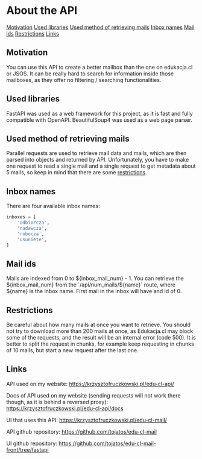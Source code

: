 # About the API
[Motivation](#Motivation)
[Used libraries](#Used-libraries)
[Used method of retrieving mails](#Used-method-of-retrieving-mails)
[Inbox names](#Inbox-names)
[Mail ids](#Mail-ids)
[Restrictions](#Restrictions)
[Links](#Links)
## Motivation
You can use this API to create a better mailbox than the one on edukacja.cl or JSOS.
It can be really hard to search for information inside those mailboxes, as they offer no filtering / searching functionalities.
## Used libraries
FastAPI was used as a web framework for this project, as it is fast and fully compatible with OpenAPI.
BeautifulSoup4 was used as a web page parser.

## Used method of retrieving mails
Parallel requests are used to retrieve mail data and mails, which are then parsed into objects and returned by API.
Unfortunately, you have to make one request to read a single mail and a single request to get metadata about 5 mails, so keep in mind that there are some [restrictions](#Restrictions).


## Inbox names
There are four available inbox names:

```python
inboxes = [
    'odbiorcza',
    'nadawcza',
    'robocza',
    'usuniete',
]
```
## Mail ids
Mails are indexed from 0 to ${inbox_mail_num} - 1.
You can retrieve the ${inbox_mail_num} from the `/api/num_mails/${name}` route, where ${name} is the inbox name.
First mail in the inbox will have and id of 0.
## Restrictions
Be careful about how many mails at once you want to retrieve.
You should not try to download more than 200 mails at once, as Edukacja.cl may block some of the requests, and the result will be an internal error (code 500).
It is better to split the request in chunks, for example keep requesting in chunks of 10 mails, but start a new request after the last one.
## Links
API used on my website: https://krzysztofruczkowski.pl/edu-cl-api/

Docs of API used on my website (sending requests will not work there though, as it is behind a reversed proxy): https://krzysztofruczkowski.pl/edu-cl-api/docs

UI that uses this API: https://krzysztofruczkowski.pl/edu-cl-mail/

API github repository: https://github.com/tojatos/edu-cl-mail

UI github repository: https://github.com/tojatos/edu-cl-mail-front/tree/fastapi
